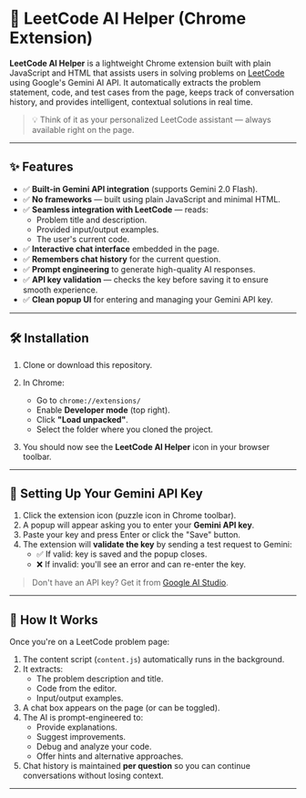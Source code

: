 # 🤖 LeetCode AI Helper (Chrome Extension)

**LeetCode AI Helper** is a lightweight Chrome extension built with plain JavaScript and HTML that assists users in solving problems on [LeetCode](https://leetcode.com) using Google's Gemini AI API. It automatically extracts the problem statement, code, and test cases from the page, keeps track of conversation history, and provides intelligent, contextual solutions in real time.

> 💡 Think of it as your personalized LeetCode assistant — always available right on the page.

---

## ✨ Features

- ✅ **Built-in Gemini API integration** (supports Gemini 2.0 Flash).
- ✅ **No frameworks** — built using plain JavaScript and minimal HTML.
- ✅ **Seamless integration with LeetCode** — reads:
  - Problem title and description.
  - Provided input/output examples.
  - The user's current code.
- ✅ **Interactive chat interface** embedded in the page.
- ✅ **Remembers chat history** for the current question.
- ✅ **Prompt engineering** to generate high-quality AI responses.
- ✅ **API key validation** — checks the key before saving it to ensure smooth experience.
- ✅ **Clean popup UI** for entering and managing your Gemini API key.

---

## 🛠 Installation

1. Clone or download this repository.

2. In Chrome:
   - Go to `chrome://extensions/`
   - Enable **Developer mode** (top right).
   - Click **"Load unpacked"**.
   - Select the folder where you cloned the project.

3. You should now see the **LeetCode AI Helper** icon in your browser toolbar.

---

## 🔑 Setting Up Your Gemini API Key

1. Click the extension icon (puzzle icon in Chrome toolbar).
2. A popup will appear asking you to enter your **Gemini API key**.
3. Paste your key and press Enter or click the "Save" button.
4. The extension will **validate the key** by sending a test request to Gemini:
   - ✅ If valid: key is saved and the popup closes.
   - ❌ If invalid: you'll see an error and can re-enter the key.

> Don't have an API key? Get it from [Google AI Studio](https://aistudio.google.com/app/apikey).

---

## 💬 How It Works

Once you're on a LeetCode problem page:

1. The content script (`content.js`) automatically runs in the background.
2. It extracts:
   - The problem description and title.
   - Code from the editor.
   - Input/output examples.
3. A chat box appears on the page (or can be toggled).
4. The AI is prompt-engineered to:
   - Provide explanations.
   - Suggest improvements.
   - Debug and analyze your code.
   - Offer hints and alternative approaches.
5. Chat history is maintained **per question** so you can continue conversations without losing context.

---
